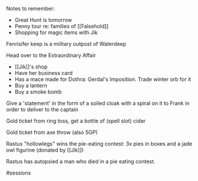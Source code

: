 Notes to remember:
- Great Hunt is tomorrow
- Penny tour re: families of [[Falsehold]]
- Shopping for magic items with Jik

Fenrisifer keep is a military outpost of Waterdeep

Head over to the Extraordinary Affair
- [[Jik]]'s shop 
- Have her business card
- Has a mace made for Dothra: Gerdal's Imposition. Trade winter orb for it
- Buy a lantern
- Buy a smoke bomb


Give a 'statement' in the form of a soiled cloak with a spiral on it to Frank in order to deliver to the captain

Gold ticket from ring toss, get a bottle of (spell slot) cider

Gold ticket from axe throw (also 5GP)

Rastus "hollowlegs" wins the pie-eating contest: 3x pies in boxes and a jade owl figurine (donated by [[Jik]])

Rastus has autopsied a man who died in a pie eating contest.

#sessions 